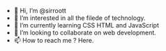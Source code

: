 - 👋 Hi, I’m @sirroott
- 👀 I’m interested in all the filede of technology.
- 🌱 I’m currently learning CSS HTML and JavaScript
- 💞️ I’m looking to collaborate on web development.
- 📫 How to reach me ? Here.

<!---
sirroott/sirroott is a ✨ special ✨ repository because its `README.md` (this file) appears on your GitHub profile.
You can click the Preview link to take a look at your changes.
--->
